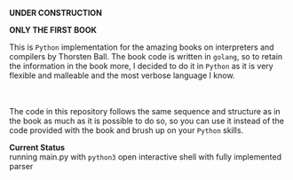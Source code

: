 **UNDER CONSTRUCTION**

**ONLY THE FIRST BOOK**


This is ```Python``` implementation for the amazing books on interpreters and compilers by Thorsten Ball. The book code is written in ```golang```, so to retain the information in the book more, I decided to do it in ```Python``` as it is very flexible and malleable and the most verbose language I know.

</br></br>The code in this repository follows the same sequence and structure as in the book as much as it is possible to do so, so you can use it instead of the code provided with the book and brush up on your ```Python``` skills.

<b>Current Status</b></br>running main.py with ```python3``` open interactive shell with fully implemented parser
